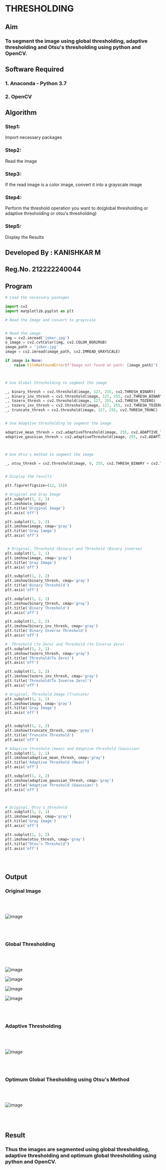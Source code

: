 # THRESHOLDING
## Aim

### To segment the image using global thresholding, adaptive thresholding and Otsu's thresholding using python and OpenCV.

## Software Required
### 1. Anaconda - Python 3.7
### 2. OpenCV

## Algorithm

### Step1:

Import necessary packages



### Step2:


Read the image


### Step3:

If the read image is a color image, convert it into a grayscale image



### Step4:

Perform the threshold operation you want to do(global thresholding or adaptive thresholding or otsu's thresholding)



### Step5:

Display the Results

## Developed By : KANISHKAR M

## Reg.No. 212222240044

## Program

```python
# Load the necessary packages

import cv2
import matplotlib.pyplot as plt

# Read the Image and convert to grayscale


# Read the image
img = cv2.imread('joker.jpg')
o_image = cv2.cvtColor(img, cv2.COLOR_BGR2RGB)
image_path = 'joker.jpg'
image = cv2.imread(image_path, cv2.IMREAD_GRAYSCALE)

if image is None:
    raise FileNotFoundError(f"Image not found at path: {image_path}")



# Use Global thresholding to segment the image

_, binary_thresh = cv2.threshold(image, 127, 255, cv2.THRESH_BINARY)
_, binary_inv_thresh = cv2.threshold(image, 127, 255, cv2.THRESH_BINARY_INV)
_, tozero_thresh = cv2.threshold(image, 127, 255, cv2.THRESH_TOZERO)
_, tozero_inv_thresh = cv2.threshold(image, 127, 255, cv2.THRESH_TOZERO_INV)
_, truncate_thresh = cv2.threshold(image, 127, 255, cv2.THRESH_TRUNC)


# Use Adaptive thresholding to segment the image

adaptive_mean_thresh = cv2.adaptiveThreshold(image, 255, cv2.ADAPTIVE_THRESH_MEAN_C, cv2.THRESH_BINARY, 11, 2)
adaptive_gaussian_thresh = cv2.adaptiveThreshold(image, 255, cv2.ADAPTIVE_THRESH_GAUSSIAN_C, cv2.THRESH_BINARY, 11, 2)



# Use Otsu's method to segment the image 

_, otsu_thresh = cv2.threshold(image, 0, 255, cv2.THRESH_BINARY + cv2.THRESH_OTSU)


# Display the results

plt.figure(figsize=(12, 15))

# Original and Gray Image
plt.subplot(1, 2, 1)
plt.imshow(o_image)
plt.title('Original Image')
plt.axis('off')

plt.subplot(1, 2, 2)
plt.imshow(image, cmap='gray')
plt.title('Gray Iamge')
plt.axis('off')


 # Original, Threshold (Binary) and Threshold (Binary inverse)
plt.subplot(1, 2, 1)
plt.imshow(image, cmap='gray')
plt.title('Gray Image')
plt.axis('off')

plt.subplot(1, 2, 2)
plt.imshow(binary_thresh, cmap='gray')
plt.title('Binary Threshold')
plt.axis('off')

plt.subplot(1, 2, 1)
plt.imshow(binary_thresh, cmap='gray')
plt.title('Binary Threshold')
plt.axis('off')

plt.subplot(1, 2, 2)
plt.imshow(binary_inv_thresh, cmap='gray')
plt.title('Binary Inverse Threshold')
plt.axis('off')

#  Threshold (to Zero) and Threshold (to Inverse Zero)
plt.subplot(1, 2, 1)
plt.imshow(tozero_thresh, cmap='gray')
plt.title('Threshold(To Zero)')
plt.axis('off')

plt.subplot(1, 2, 2)
plt.imshow(tozero_inv_thresh, cmap='gray')
plt.title('Threshold(To Inverse Zero)')
plt.axis('off')

# Original, Threshold Image (Truncate)
plt.subplot(1, 2, 1)
plt.imshow(image, cmap='gray')
plt.title('Gray Image')
plt.axis('off')


plt.subplot(1, 2, 2)
plt.imshow(truncate_thresh, cmap='gray')
plt.title('Truncate Threshold')
plt.axis('off')

# Adaptive threshold (mean) and Adaptive threshold (Gaussian)
plt.subplot(1, 2, 1)
plt.imshow(adaptive_mean_thresh, cmap='gray')
plt.title('Adaptive Threshold (Mean)')
plt.axis('off')

plt.subplot(1, 2, 2)
plt.imshow(adaptive_gaussian_thresh, cmap='gray')
plt.title('Adaptive Threshold (Gaussian)')
plt.axis('off')



# Original, Otsu's threshold
plt.subplot(1, 2, 1)
plt.imshow(image, cmap='gray')
plt.title('Gray Image')
plt.axis('off')

plt.subplot(1, 2, 2)
plt.imshow(otsu_thresh, cmap='gray')
plt.title("Otsu's Threshold")
plt.axis('off')





```
## Output

### Original Image
<br>
<br>

![image](https://github.com/KANISHKAR2607/THRESHOLDING-/assets/118886772/e1690972-0940-4e54-8e1f-2adfb50cbe68)

<br>
<br>

### Global Thresholding
<br>
<br>

![image](https://github.com/KANISHKAR2607/THRESHOLDING-/assets/118886772/93122a19-0f98-4e58-9aaf-135fcb7aaaa5)

![image](https://github.com/KANISHKAR2607/THRESHOLDING-/assets/118886772/fd59093e-61c2-496d-aaf0-9f891ab70176)

![image](https://github.com/KANISHKAR2607/THRESHOLDING-/assets/118886772/c717e93f-8d85-4af8-98c7-242dff75a272)

![image](https://github.com/KANISHKAR2607/THRESHOLDING-/assets/118886772/82853f6c-3833-4f0e-8a6a-093486a1e343)



<br>
<br>

### Adaptive Thresholding
<br>
<br>

![image](https://github.com/KANISHKAR2607/THRESHOLDING-/assets/118886772/77dd4cfc-7ac6-48be-a1cf-40c7a1c44a8f)



<br>
<br>

### Optimum Global Thesholding using Otsu's Method
<br>
<br>

![image](https://github.com/KANISHKAR2607/THRESHOLDING-/assets/118886772/6a4de237-e0c5-476f-90b4-39556658642f)


<br>
<br>


## Result
### Thus the images are segmented using global thresholding, adaptive thresholding and optimum global thresholding using python and OpenCV.
